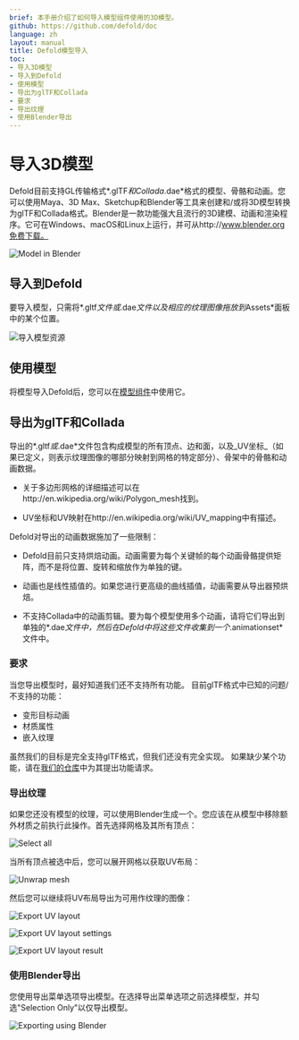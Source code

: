 ```yaml
---
brief: 本手册介绍了如何导入模型组件使用的3D模型。
github: https://github.com/defold/doc
language: zh
layout: manual
title: Defold模型导入
toc:
- 导入3D模型
- 导入到Defold
- 使用模型
- 导出为glTF和Collada
- 要求
- 导出纹理
- 使用Blender导出
---
```


# 导入3D模型
Defold目前支持GL传输格式*.glTF*和Collada*.dae*格式的模型、骨骼和动画。您可以使用Maya、3D Max、Sketchup和Blender等工具来创建和/或将3D模型转换为glTF和Collada格式。Blender是一款功能强大且流行的3D建模、动画和渲染程序。它可在Windows、macOS和Linux上运行，并可从http://www.blender.org免费下载。

![Model in Blender](/manuals/images/model/blender.png)


## 导入到Defold
要导入模型，只需将*.gltf*文件或*.dae*文件以及相应的纹理图像拖放到*Assets*面板中的某个位置。

![导入模型资源](/manuals/images/model/assets.png)


## 使用模型
将模型导入Defold后，您可以在[模型组件](/zh/manuals/model)中使用它。


## 导出为glTF和Collada
导出的*.gltf*或*.dae*文件包含构成模型的所有顶点、边和面，以及_UV坐标_（如果已定义，则表示纹理图像的哪部分映射到网格的特定部分）、骨架中的骨骼和动画数据。

* 关于多边形网格的详细描述可以在http://en.wikipedia.org/wiki/Polygon_mesh找到。

* UV坐标和UV映射在http://en.wikipedia.org/wiki/UV_mapping中有描述。

Defold对导出的动画数据施加了一些限制：

* Defold目前只支持烘焙动画。动画需要为每个关键帧的每个动画骨骼提供矩阵，而不是将位置、旋转和缩放作为单独的键。

* 动画也是线性插值的。如果您进行更高级的曲线插值，动画需要从导出器预烘焙。

* 不支持Collada中的动画剪辑。要为每个模型使用多个动画，请将它们导出到单独的*.dae*文件中，然后在Defold中将这些文件收集到一个*.animationset*文件中。


### 要求
当您导出模型时，最好知道我们还不支持所有功能。
目前glTF格式中已知的问题/不支持的功能：

* 变形目标动画
* 材质属性
* 嵌入纹理

虽然我们的目标是完全支持glTF格式，但我们还没有完全实现。
如果缺少某个功能，请在[我们的仓库](https://github.com/defold/defold/issues)中为其提出功能请求。


### 导出纹理
如果您还没有模型的纹理，可以使用Blender生成一个。您应该在从模型中移除额外材质之前执行此操作。首先选择网格及其所有顶点：

![Select all](/manuals/images/model/blender_select_all_vertices.png)

当所有顶点被选中后，您可以展开网格以获取UV布局：

![Unwrap mesh](/manuals/images/model/blender_unwrap_mesh.png)

然后您可以继续将UV布局导出为可用作纹理的图像：

![Export UV layout](/manuals/images/model/blender_export_uv_layout.png)

![Export UV layout settings](/manuals/images/model/blender_export_uv_layout_settings.png)

![Export UV layout result](/manuals/images/model/blender_export_uv_layout_result.png)


### 使用Blender导出
您使用导出菜单选项导出模型。在选择导出菜单选项之前选择模型，并勾选"Selection Only"以仅导出模型。

![Exporting using Blender](/manuals/images/model/blender_export.png)